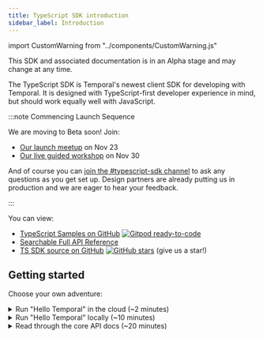 ```yaml
---
title: TypeScript SDK introduction
sidebar_label: Introduction
---
```


import CustomWarning from "../components/CustomWarning.js"

<CustomWarning>

This SDK and associated documentation is in an Alpha stage and may change at any time.

</CustomWarning>

The TypeScript SDK is Temporal's newest client SDK for developing with Temporal.
It is designed with TypeScript-first developer experience in mind, but should work equally well with JavaScript.

:::note Commencing Launch Sequence

We are moving to Beta soon! Join:

- [Our launch meetup](https://temporal.io/meetup) on Nov 23
- [Our live guided workshop](https://lu.ma/temporalintro) on Nov 30

And of course you can [join the #typescript-sdk channel](https://temporal.io/slack) to ask any questions as you get set up.
Design partners are already putting us in production and we are eager to hear your feedback.

:::

You can view:

- [TypeScript Samples on GitHub](https://github.com/temporalio/samples-typescript) [![Gitpod ready-to-code](https://img.shields.io/badge/Gitpod-ready--to--code-908a85?logo=gitpod)](https://gitpod.io/#https://github.com/temporalio/samples-typescript/)
- [Searchable Full API Reference](https://typescript.temporal.io)
- [TS SDK source on GitHub](https://github.com/temporalio/sdk-typescript) [![GitHub stars](https://img.shields.io/github/stars/temporalio/sdk-typescript)](https://github.com/temporalio/sdk-typescript/stargazers) (give us a star!)

## Getting started

Choose your own adventure:

<details>
<summary>
Run "Hello Temporal" in the cloud (~2 minutes)
</summary>

[Open our Samples repo in Gitpod](https://gitpod.io/#https://github.com/temporalio/samples-typescript/) and login to try out our Hello World example on Gitpod with no need for local Docker setup.

When you click on that link above, Gitpod will launch 4 terminals:

- Pane 1: Temporal Cluster
  - Left: [Temporal Server](https://github.com/temporalio/docker-compose) - always running
  - Right: [Temporal Web](https://docs.temporal.io/docs/system-tools/web-ui) and [Temporal `tctl` CLI](https://docs.temporal.io/docs/system-tools/tctl)
- Pane 2: Hello World
  - Left: Temporal Worker (`/hello-world/src/worker.ts`) - always running
  - Right: Temporal Client (`/hello-world/src/execute-workflow.ts`)

Once you have it up and running, you can use our [Hello World Walkthrough](/docs/typescript/hello-world) tutorial to orient you to the sample file structure.

</details>

<details>
<summary>
Run "Hello Temporal" locally (~10 minutes)
</summary>

:::note Prerequisites

<details>
<summary>
<strong>Node.js 14+</strong>: This project requires Node.js version 14 or later.
</summary>

macOS users: Brew installation of Node.js versions 15.0 to 16.4 does not work with the SDK; instead install the latest Node.js version (16.4.1+) or use nvm

```bash
brew update
brew upgrade node
```

-- OR --

```bash
nvm use 16
```

If you don’t have `nvm` ([Node Version Manager](https://github.com/nvm-sh/nvm)), you can [install](https://github.com/nvm-sh/nvm#install--update-script) it with:

```bash
curl -o- https://raw.githubusercontent.com/nvm-sh/nvm/v0.38.0/install.sh | bash
nvm install 16
nvm use 16
```

</details>
<details>
<summary>
<strong>node-gyp</strong>: `npm install -g node-gyp` (for now)
</summary>

Install node-gyp:

```bash
npm install -g node-gyp
```

You may have to install some system dependencies first as documented [here](https://github.com/nodejs/node-gyp#installation).

_`node-gyp` is a requirement of [`isolated-vm`](https://github.com/laverdet/isolated-vm) the V8 Isolate library which powers this SDK's [deterministic runtime](/docs/typescript/determinism). **We plan to remove this requirement soon.**_

</details>
<details>
<summary>
<strong>Temporal Server</strong>: make sure it is running locally!
</summary>

Run Temporal Server (requires [Docker](https://docs.docker.com/engine/install) and [Docker Compose](https://docs.docker.com/compose/install/)):

```bash
git clone https://github.com/temporalio/docker-compose.git temporal
cd temporal
docker-compose up
```

If you want to run Temporal without Docker, DataDog has created an experimental project called [temporalite](https://github.com/DataDog/temporalite) you can try.

</details>

:::

### Step 1: Create a new project

Use the [package initializer](/docs/typescript/package-initializer) to create a new project:

```bash
npx @temporalio/create@latest ./example
cd example
```

This will set up with [the basic Hello World sample](https://github.com/temporalio/samples-typescript/tree/main/hello-world) using our [Package Initializer](/docs/typescript/package-initializer) (think of it like `create-temporal-app`!)

<details>
<summary>Provided you have the `node-gyp` prerequisite, this will take a couple of minutes.
</summary>

`npx` triggers native module compilation which might take a while, and `npm` 7 hides the compilation output so it may appear that the installation is stuck. To see the compilation progress, run `export NPM_CONFIG_FOREGROUND_SCRIPTS=true` first.

</details>

### Step 2: Run your Workflow

Run the Worker:

```bash
# this runs ts-node src/worker.ts with nodemon to auto-reload on changes
$ npm run start.watch
```

<details>
<summary>Expected Terminal Output</summary>

```bash
# this runs ts-node src/worker.ts with nodemon to auto-reload on changes
$ npm run start.watch

> temporal-hello-world@0.1.0 start.watch
> nodemon src/worker.ts

[nodemon] 2.0.13
[nodemon] to restart at any time, enter `rs`
[nodemon] watching path(s): src/**/*
[nodemon] watching extensions: ts
[nodemon] starting `ts-node src/worker.ts`
2021-10-14T00:31:39.875Z [INFO] [temporal_sdk_core] Registering worker task_queue="tutorial"
2021-10-14T00:31:41.360Z [INFO] assets by path ./lib/*.map 605 bytes
2021-10-14T00:31:41.360Z [INFO]   asset ./lib/workflows.d.ts.map 192 bytes [emitted]
2021-10-14T00:31:41.360Z [INFO]   asset ./lib/activities.d.ts.map 181 bytes [emitted]
2021-10-14T00:31:41.360Z [INFO]   asset ./lib/execute-workflow.d.ts.map 126 bytes [emitted]
2021-10-14T00:31:41.360Z [INFO]   asset ./lib/worker.d.ts.map 106 bytes [emitted]
2021-10-14T00:31:41.360Z [INFO] assets by path ./lib/*.ts 357 bytes
2021-10-14T00:31:41.360Z [INFO]   asset ./lib/workflows.d.ts 151 bytes [emitted]
2021-10-14T00:31:41.360Z [INFO]   asset ./lib/activities.d.ts 102 bytes [emitted]
2021-10-14T00:31:41.360Z [INFO]   asset ./lib/execute-workflow.d.ts 57 bytes [emitted]
2021-10-14T00:31:41.360Z [INFO]   asset ./lib/worker.d.ts 47 bytes [emitted]
2021-10-14T00:31:41.360Z [INFO] asset main.js 7.47 MiB [emitted] (name: main)
2021-10-14T00:31:41.360Z [INFO] runtime modules 891 bytes 4 modules
2021-10-14T00:31:41.360Z [INFO] modules by path ./node_modules/ 2.92 MiB
2021-10-14T00:31:41.360Z [INFO]   modules by path ./node_modules/@opentelemetry/api/build/esm/ 73.4 KiB 48 modules
2021-10-14T00:31:41.360Z [INFO]   modules by path ./node_modules/@temporalio/ 2.74 MiB 31 modules
2021-10-14T00:31:41.360Z [INFO]   modules by path ./node_modules/protobufjs/ 51.2 KiB
2021-10-14T00:31:41.360Z [INFO]     modules by path ./node_modules/protobufjs/src/*.js 28.8 KiB 7 modules
2021-10-14T00:31:41.360Z [INFO]     modules by path ./node_modules/protobufjs/src/util/*.js 17.7 KiB 2 modules
2021-10-14T00:31:41.360Z [INFO]     2 modules
2021-10-14T00:31:41.360Z [INFO]   modules by path ./node_modules/@protobufjs/ 23.7 KiB 7 modules
2021-10-14T00:31:41.360Z [INFO]   ./node_modules/long/src/long.js 39.2 KiB [built] [code generated]
2021-10-14T00:31:41.360Z [INFO]   ./node_modules/ms/index.js 2.95 KiB [built] [code generated]
2021-10-14T00:31:41.360Z [INFO] ../../../../../src/main.js 462 bytes [built] [code generated]
2021-10-14T00:31:41.360Z [INFO] ./src/workflows.ts 443 bytes [built] [code generated]
2021-10-14T00:31:41.360Z [INFO] webpack 5.58.2 compiled successfully in 1293 ms
2021-10-14T00:31:41.563Z [INFO] Worker state changed { state: 'RUNNING' }

```

</details>

> If this step fails, make sure you have the correct version of Node and other prerequisites listed above.

Then start your Workflow:

```bash
$ npm run workflow # runs ts-node src/exec-workflow.ts
Hello, Temporal! # success!
```

This "Hello, Temporal!" message comes from the combination of:

- [`execute-workflow.ts`](https://github.com/temporalio/samples-typescript/blob/main/hello-world/src/execute-workflow.ts) passing `'Temporal'` as an argument to the Workflow.
- The [Workflow](https://github.com/temporalio/samples-typescript/blob/main/hello-world/src/workflows.ts) passing the argument to the Activity.
- The [Activity](https://github.com/temporalio/samples-typescript/blob/main/hello-world/src/activities.ts) taking the argument as `name` and returning `Hello, ${name}!`.

<details>
<summary>Viewing your Workflow Execution in Temporal Web
</summary>

You can verify execution in Temporal Web (available at [`localhost:8088`](http://localhost:8088/) on the default [`docker-compose`](https://github.com/temporalio/docker-compose)):

![image](https://user-images.githubusercontent.com/6764957/118865735-d7255f80-b913-11eb-8ace-a7dbdc351f8e.png)

</details>

## Next Steps

For a full code walkthrough of our Hello World example, see our [Hello World documentation](/docs/typescript/hello-world).

If you want an example of what it's like to integrate Temporal into an existing full-stack app, check our [Next.js One-Click Buy Tutorial](/docs/typescript/nextjs-tutorial).

</details>

<details>
<summary>Read through the core API docs (~20 minutes)
</summary>

These are the essential pages to have a passing knowledge of our Core APIs:

- [Workflows](/docs/typescript/workflows): How to write Temporal's core orchestration code
  - Workflows use [Activities](/docs/typescript/activities) to act on the outside world (e.g. call an API with retries and timeouts, or access the filesystem)
  - see [Workflow APIs](/docs/typescript/workflows) for Signals, Queries, Timers, Child Workflows, Infinite Workflows, and more!
- [Workers and Task Queues](/docs/typescript/workers): How Workflows and Activities are routed to and executed on machines you control
- [Clients](/docs/typescript/client): How to start, signal, query, cancel, or otherwise handle Workflows.

</details>
